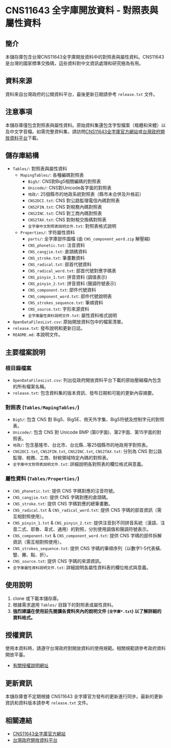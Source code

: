 # CNS11643 全字庫開放資料 - 對照表與屬性資料

## 簡介
本儲存庫包含台灣CNS11643全字庫開放資料中的對照表與屬性資料。CNS11643是台灣的國家標準交換碼，這些資料對中文資訊處理和研究極為有用。

## 資料來源
資料來自台灣政府的公開資料平台，最後更新日期請參考 `release.txt` 文件。

## 注意事項
本儲存庫僅包含對照表與屬性資料。原始資料集還包含字型檔案（楷體和宋體）以及中文字音檔。如需完整資料集，請訪問[CNS11643全字庫官方網站](https://www.cns11643.gov.tw/)或[台灣政府開放資料平台](https://data.gov.tw/)下載。

## 儲存庫結構
- `Tables/`: 對照表與屬性資料
  - `MapingTables/`: 各種編碼對照表
    - `Big5/`: CNS對Big5相關編碼的對照表
    - `Unicode/`: CNS對Unicode各字面的對照表
    - `地政/`: 25個縣市的地政系統對照表（縣市未合併及升格前）
    - `CNS2DCI.txt`: CNS 對公路監理電信內碼對照表
    - `CNS2FIN.txt`: CNS 對稅務內碼對照表
    - `CNS2INC.txt`: CNS 對工商內碼對照表
    - `CNS2TAX.txt`: CNS 對財稅交換碼對照表
    - `全字庫中文對照表說明文件.txt`: 對照表格式說明
  - `Properties/`: 字符屬性資料
    - `parts/`: 全字庫部件圖檔 (由 `CNS_component_word.zip` 解壓縮)
    - `CNS_phonetic.txt`: 注音資料
    - `CNS_cangjie.txt`: 倉頡碼資料
    - `CNS_stroke.txt`: 筆畫數資料
    - `CNS_radical.txt`: 部首代號資料
    - `CNS_radical_word.txt`: 部首代號對應字碼表
    - `CNS_pinyin_1.txt`: 拼音資料 (調值表示)
    - `CNS_pinyin_2.txt`: 拼音資料 (聲調符號表示)
    - `CNS_component.txt`: 部件代號資料
    - `CNS_component_word.txt`: 部件代號說明表
    - `CNS_strokes_sequence.txt`: 筆順資料
    - `CNS_source.txt`: 字形來源資料
    - `全字庫屬性資料說明文件.txt`: 屬性資料格式說明
- `OpenDataFilesList.csv`: 原始開放資料包中的檔案清單。
- `release.txt`: 發布說明和更新日誌。
- `README.md`: 本說明文件。

## 主要檔案說明

### 根目錄檔案
- `OpenDataFilesList.csv`: 列出從政府開放資料平台下載的原始壓縮檔內包含的所有檔案名稱。
- `release.txt`: 包含資料集的版本資訊、發布日期和可能的更新內容摘要。

### 對照表 (`Tables/MapingTables/`)
- `Big5/`: 包含 CNS 對 Big5、Big5E、倚天外字集、Big5符號及控制字元的對照表。
- `Unicode/`: 包含 CNS 對 Unicode BMP (第0字面)、第2字面、第15字面的對照表。
- `地政/`: 包含基隆市、台北市、台北縣...等25個縣市的地政用字對照表。
- `CNS2DCI.txt`, `CNS2FIN.txt`, `CNS2INC.txt`, `CNS2TAX.txt`: 分別為 CNS 對公路監理、稅務、工商、財稅領域特定內碼的對照表。
- `全字庫中文對照表說明文件.txt`: 詳細說明各對照表的欄位格式與意義。

### 屬性資料 (`Tables/Properties/`)
- `CNS_phonetic.txt`: 提供 CNS 字碼對應的注音符號。
- `CNS_cangjie.txt`: 提供 CNS 字碼對應的倉頡碼。
- `CNS_stroke.txt`: 提供 CNS 字碼對應的總筆畫數。
- `CNS_radical.txt` & `CNS_radical_word.txt`: 提供 CNS 字碼的部首資訊（需互相對照使用）。
- `CNS_pinyin_1.txt` & `CNS_pinyin_2.txt`: 提供注音到不同拼音系統（漢語、注音二式、耶魯、韋式、通用）的對照，分別使用調值和聲調符號表示。
- `CNS_component.txt` & `CNS_component_word.txt`: 提供 CNS 字碼的部件拆解資訊（需互相對照使用）。
- `CNS_strokes_sequence.txt`: 提供 CNS 字碼的筆順序列（以數字1-5代表橫、豎、撇、點、折）。
- `CNS_source.txt`: 提供 CNS 字碼的來源資訊。
- `全字庫屬性資料說明文件.txt`: 詳細說明各屬性資料表的欄位格式與意義。

## 使用說明
1. clone 或下載本儲存庫。
2. 根據需求選用 `Tables/` 目錄下的對照表或屬性資料。
3. **強烈建議在使用前先閱讀各資料夾內的說明文件 (`全字庫*.txt`) 以了解詳細的資料格式。**

## 授權資訊
使用本資料時，請遵守台灣政府對開放資料的使用規範。相關規範請參考政府資料開放平臺。
- [有關授權說明網址](https://data.gov.tw/license)

## 更新資訊
本儲存庫會不定期根據 CNS11643 全字庫官方發布的更新進行同步。最新的更新資訊和資料版本請參考 `release.txt` 文件。

## 相關連結
- [CNS11643全字庫官方網站](https://www.cns11643.gov.tw/)
- [台灣政府開放資料平台](https://data.gov.tw/)
